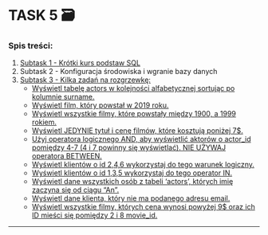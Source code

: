 # TASK 5 🗃️
    
### Spis treści:
1. [Subtask 1 - Krótki kurs podstaw SQL](#subtask1)
2. Subtask 2 - Konfiguracja środowiska i wgranie bazy danych
3. [Subtask 3 - Kilka zadań na rozgrzewkę:](#subtask3)
    - [Wyświetl tabelę actors w kolejności alfabetycznej sortując po kolumnie surname.](#punkt1) 
    - [Wyświetl film, który powstał w 2019 roku.](#punkt2)
    - [Wyświetl wszystkie filmy, które powstały między 1900, a 1999 rokiem.](#punkt3)
    - [Wyświetl JEDYNIE tytuł i cenę filmów, które kosztują poniżej 7$.](#punkt4)
    - [Użyj operatora logicznego AND, aby wyświetlić aktorów o actor_id pomiędzy 4-7 (4 i 7 powinny się wyświetlać). NIE UŻYWAJ operatora BETWEEN.](#punkt5)
    - [Wyświetl klientów o id 2,4,6 wykorzystaj do tego warunek logiczny.](#punkt6)
    - [Wyświetl klientów o id 1,3,5 wykorzystaj do tego operator IN.](#punkt7)
    - [Wyświetl dane wszystkich osób z tabeli ‘actors’, których imię zaczyna się od ciągu “An”.](#punkt8)
    - [Wyświetl dane klienta, który nie ma podanego adresu email.](#punkt9)
    - [Wyświetl wszystkie filmy, których cena wynosi powyżej 9$ oraz ich ID mieści się pomiędzy 2 i 8 movie_id.](#punkt10)
     
<hr>


